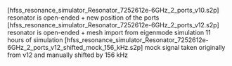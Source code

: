 [hfss_resonance_simulator_Resonator_7252612e-6GHz_2_ports_v10.s2p]
resonator is open-ended + new position of the ports
[hfss_resonance_simulator_Resonator_7252612e-6GHz_2_ports_v12.s2p]
resonator is open-ended + mesh import from eigenmode simulation 11 hours of simulation
[hfss_resonance_simulator_Resonator_7252612e-6GHz_2_ports_v12_shifted_mock_156_kHz.s2p]
mock signal taken originally from v12 and manually shifted by 156 kHz